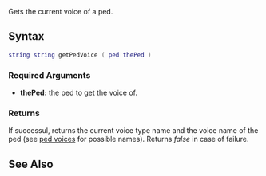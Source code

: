 Gets the current voice of a ped.

Syntax
------

``` lua
string string getPedVoice ( ped thePed )
```

### Required Arguments

-   **thePed:** the ped to get the voice of.

### Returns

If successul, returns the current voice type name and the voice name of the ped (see [ped voices](/docs/ped_voices.md "wikilink") for possible names). Returns *false* in case of failure.

See Also
--------
